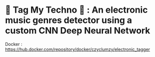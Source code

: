 # 🎵 Tag My Techno 🎵 : An electronic music genres detector using a custom CNN Deep Neural Network


Docker : https://hub.docker.com/repository/docker/czyclumzy/electronic_tagger
